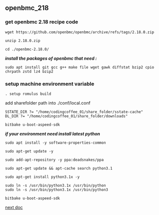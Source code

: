 ## openbmc_218
### get openbmc 2.18 recipe code
```shell
wget https://github.com/openbmc/openbmc/archive/refs/tags/2.18.0.zip

unzip 2.18.0.zip

cd ./openbmc-2.18.0/
```
***install the packages of openbmc that need :***
```shell
sudo apt install git gcc g++ make file wget gawk diffstat bzip2 cpio chrpath zstd lz4 bzip2
```

### setup machine environment variable
```shell
. setup romulus build
```
add sharefolder path into ./conf/local.conf
```shell
SSTATE_DIR ?= "/home/codingcoffee_01/share_folder/sstate-cache"
DL_DIR ?= "/home/codingcoffee_01/share_folder/downloads"

bitbake u-boot-aspeed-sdk
```
***if your environment need install latest python***
```shell
sudo apt install -y software-properties-common

sudo apt-get update -y

sudo add-apt-repository -y ppa:deadsnakes/ppa

sudo apt-get update && apt-cache search python3.1

sudo apt-get install python3.1x -y

sudo ln -s /usr/bin/python3.1x /usr/bin/python
sudo ln -s /usr/bin/python3.1x /usr/bin/python3

bitbake u-boot-aspeed-sdk
```

[next doc](https://github.com/chiyanglin-AStar/openbmc_218/blob/main/meta-yourcompany/meta-yourmachine/README.md)

